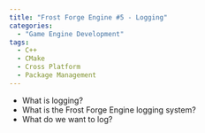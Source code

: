 ```yaml
---
title: "Frost Forge Engine #5 - Logging"
categories:
  - "Game Engine Development"
tags:
  - C++
  - CMake
  - Cross Platform
  - Package Management
---
```


- What is logging?
- What is the Frost Forge Engine logging system?
- What do we want to log?
